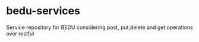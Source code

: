# bedu-services
Service repository for BEDU considering post, put,delete and get operations over restful
